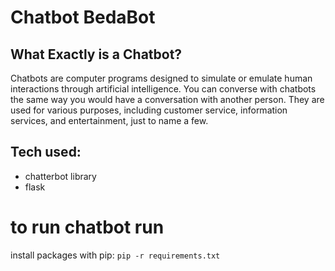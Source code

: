 # Chatbot BedaBot
## What Exactly is a Chatbot?
Chatbots are computer programs designed to simulate or emulate human interactions through artificial intelligence. You can converse with chatbots the same way you would have a conversation with another person. They are used for various purposes, including customer service, information services, and entertainment, just to name a few.

## Tech used:
- chatterbot library
- flask

# to run chatbot run
install packages with pip: `pip -r requirements.txt`